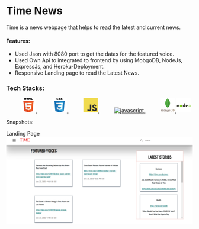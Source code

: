 <h1>Time News</h1>
<p>Time is a news webpage that helps to read the latest and current news.</p>
<h4>Features:</h4>
<ul>
  <li>Used Json with 8080 port to get the datas for the featured voice.</li>
  <li>Used Own Api to integrated to frontend by using MobgoDB, NodeJs, ExpressJs, and Heroku-Deployment.</li>
  <li>Responsive Landing page to read the Latest News.</li>
</ul>

<h3 align="left">Tech Stacks:</h3>
<p align="left">
<a href="https://www.w3.org/html/" target="_blank" rel="noreferrer"> <img style="margin-left:40px" src="https://raw.githubusercontent.com/devicons/devicon/master/icons/html5/html5-original-wordmark.svg" alt="html5" width="40" height="40"/> </a> 
<a href="https://www.w3schools.com/css/" target="_blank" rel="noreferrer"> <img style="margin-left:40px" src="https://raw.githubusercontent.com/devicons/devicon/master/icons/css3/css3-original-wordmark.svg" alt="css3" width="40" height="40"/> </a> 
<a href="https://developer.mozilla.org/en-US/docs/Web/JavaScript" target="_blank" rel="noreferrer"> <img style="margin-left:40px" src="https://raw.githubusercontent.com/devicons/devicon/master/icons/javascript/javascript-original.svg" alt="javascript" width="40" height="40"/> </a> 
<a href="https://developer.mozilla.org/en-US/docs/Web/JavaScript" target="_blank" rel="noreferrer"> <img style="margin-left:40px" src="https://cdn-icons-png.flaticon.com/512/25/25231.png" alt="javascript" width="40" height="40"/> </a> 
<a href="https://www.mongodb.com/" target="_blank" rel="noreferrer"> <img style="margin-left:40px" src="https://raw.githubusercontent.com/devicons/devicon/master/icons/mongodb/mongodb-original-wordmark.svg" alt="mongodb" width="40" height="40"/> </a>
<a href="https://nodejs.org" target="_blank" rel="noreferrer"> <img src="https://raw.githubusercontent.com/devicons/devicon/master/icons/nodejs/nodejs-original-wordmark.svg" alt="nodejs" width="40" height="40"/> </a>

  Snapshots:
  
 Landing Page
![](/Images/readme.png)
